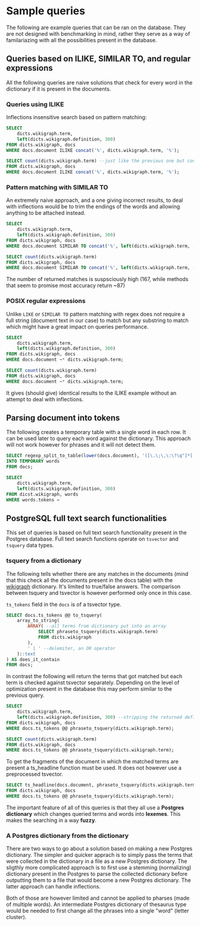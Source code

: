 # Sample queries

The following are example queries that can be ran on the database. They are not
designed with benchmarking in mind, rather they serve as a way of familariazing
with all the possibilities present in the database.


## Queries based on ILIKE, SIMILAR TO, and regular expressions

All the following queries are naive solutions that check for every word in the
dictionary if it is present in the documents.

### Queries using ILIKE

Inflections insensitive search based on pattern matching:

```sql
SELECT 
    dicts.wikigraph.term, 
    left(dicts.wikigraph.definition, 300)
FROM dicts.wikigraph, docs
WHERE docs.document ILIKE concat('%', dicts.wikigraph.term, '%');
```

```sql
SELECT count(dicts.wikigraph.term) --just like the previous one but counting
FROM dicts.wikigraph, docs
WHERE docs.document ILIKE concat('%', dicts.wikigraph.term, '%');
```

### Pattern matching with SIMILAR TO

An extremely naive approach, and a one giving incorrect results, to deal with
inflections would be to trim the endings of the words and allowing anything to
be attached instead.

```sql
SELECT 
    dicts.wikigraph.term, 
    left(dicts.wikigraph.definition, 300)
FROM dicts.wikigraph, docs
WHERE docs.document SIMILAR TO concat('%', left(dicts.wikigraph.term, -2), '[[:alpha:]]{0,5} %');
```

```sql
SELECT count(dicts.wikigraph.term)
FROM dicts.wikigraph, docs
WHERE docs.document SIMILAR TO concat('%', left(dicts.wikigraph.term, -2), '[[:alpha:]]{0,5} %');
```
The number of returned matches is suspsciously high (167, while methods that
seem to promise most accuracy return ~87)

### POSIX regular expressions

Unlike `LIKE` or `SIMILAR TO` pattern matching with regex does not require a
full string (document text in our case) to match but any substring to match
which might have a great impact on queries performance.

```sql
SELECT 
    dicts.wikigraph.term, 
    left(dicts.wikigraph.definition, 300)
FROM dicts.wikigraph, docs
WHERE docs.document ~* dicts.wikigraph.term;
```

```sql
SELECT count(dicts.wikigraph.term)
FROM dicts.wikigraph, docs
WHERE docs.document ~* dicts.wikigraph.term;
```

It gives (should give) identical results to the ILIKE example without an attempt
to deal with inflections.

## Parsing document into tokens

The following creates a temporary table with a single word in each row. It can
be used later to query each word against the dictionary. This approach will not
work however for phrases and it will not detect them.

```sql
SELECT regexp_split_to_table(lower(docs.document), '([\.\;\,\:\?\q"]*[[:space:]]+|\.)') tokens
INTO TEMPORARY words
FROM docs;
```

```sql
SELECT 
    dicts.wikigraph.term, 
    left(dicts.wikigraph.definition, 300)
FROM dicst.wikigraph, words
WHERE words.tokens = 
```

## PostgreSQL full text search functionalities
This set of queries is based on full text search functionality present in the
Postgres database. Full text search functions operate on `tsvector` and
`tsquery` data types.

### tsquery from a dictionary

The following tells whether there are any matches in the documents (mind that
this check all the documents present in the docs table) with the
[wikigraph](../setup/dictionaries/wikigraph.py) dictionary. It's limited to
true/false answers. The comparison between tsquery and tsvector is however
performed only once in this case.

`ts_tokens` field in the `docs` is of a tsvector type.

```sql
SELECT docs.ts_tokens @@ to_tsquery(
    array_to_string(
        ARRAY( --all terms from dictionary put into an array
            SELECT phraseto_tsquery(dicts.wikigraph.term) 
            FROM dicts.wikigraph
        ),
        ' | ' --delemiter, an OR operator
    )::text
) AS does_it_contain
FROM docs;
```

In contrast the following will return the terms that got matched but each term
is checked against tsvector separately. Depending on the level of optimization
present in the database this may perform similar to the previous query.

```sql
SELECT 
    dicts.wikigraph.term, 
    left(dicts.wikigraph.definition, 300) --stripping the returned definitions to 300 chars
FROM dicts.wikigraph, docs
WHERE docs.ts_tokens @@ phraseto_tsquery(dicts.wikigraph.term);
```

```sql
SELECT count(dicts.wikigraph.term)
FROM dicts.wikigraph, docs
WHERE docs.ts_tokens @@ phraseto_tsquery(dicts.wikigraph.term);
```

To get the fragments of the document in which the matched terms are present a
ts_headline function must be used. It does not however use a preprocessed
tsvector.

```sql
SELECT ts_headline(docs.document, phraseto_tsquery(dicts.wikigraph.term)), dicts.wikigraph.term, left(dicts.wikigraph.definition, 300) definition
FROM dicts.wikigraph, docs
WHERE docs.ts_tokens @@ phraseto_tsquery(dicts.wikigraph.term);
```

The important feature of all of this queries is that they all use a **Postgres
dictionary** which changes queried terms and words into **lexemes**. This makes
the searching in a way **fuzzy**.

### A Postgres dictionary from the dictionary

There are two ways to go about a solution based on making a new Postgres
dictionary. The simpler and quicker apprach is to simply pass the terms that
were collected in the dictionary in a file as a new Postgres dictionary. The
sligthly more complicated approach is to first use a stemming (normalizing)
dictionary present in the Postgres to parse the collected dictionary before
outputting them to a file that would become a new Postgres dictionary. The
latter approach can handle inflections. 

Both of those are however limited and cannot be applied to pharses (made of
multiple words). An intermediate Postgres dictionary of thesaurus type would be
needed to first change all the phrases into a single "word" (letter cluster). 

<!-- ```sql
CREATE TEXT SEARCH DICTIONARY wikigraph_dict(
    TEMPLATE = pg_catalog.simple,
    DictFile = myDict,
    Dictionary = pg_catalog.english_stem
)
``` -->
